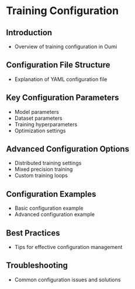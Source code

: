 # Training Configuration

## Introduction

- Overview of training configuration in Oumi

## Configuration File Structure

- Explanation of YAML configuration file

## Key Configuration Parameters

- Model parameters
- Dataset parameters
- Training hyperparameters
- Optimization settings

## Advanced Configuration Options

- Distributed training settings
- Mixed precision training
- Custom training loops

## Configuration Examples

- Basic configuration example
- Advanced configuration example

## Best Practices

- Tips for effective configuration management

## Troubleshooting

- Common configuration issues and solutions

